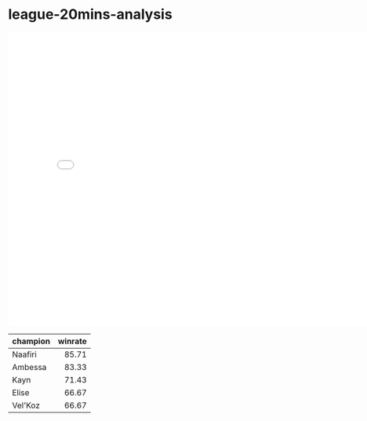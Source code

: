 # league-20mins-analysis

<iframe
 src="assets/counterpick_wr.html"
 width="800"
 height="600"
 frameborder="0"
 ></iframe>

| champion   |   winrate |
|:-----------|----------:|
| Naafiri    |     85.71 |
| Ambessa    |     83.33 |
| Kayn       |     71.43 |
| Elise      |     66.67 |
| Vel'Koz    |     66.67 |